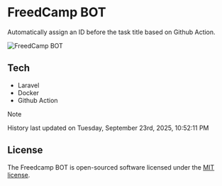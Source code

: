 # FreedCamp BOT

Automatically assign an ID before the task title based on Github Action.

![FreedCamp BOT](https://repository-images.githubusercontent.com/737932867/7d34798b-2680-471c-b089-a78a718d3d6a)

## Tech

- Laravel
- Docker
- Github Action

> [!NOTE]  
> History last updated on Tuesday, September 23rd, 2025, 10:52:11 PM

## License

The Freedcamp BOT is open-sourced software licensed under the [MIT license](https://opensource.org/licenses/MIT).
